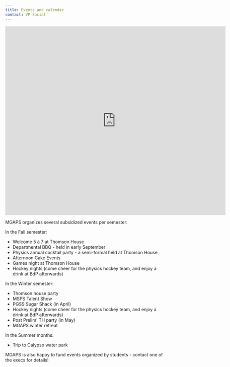 ```yaml
---
title: Events and calendar
contact: VP Social
---
```


<!-- 
    Google calendar widgets does not show properly on mobile
    Therefore, we hide it if the viewport is smaller than 768px wide.

    This width (768ox) is defined in Bulma's size categories
    https://bulma.io/documentation/modifiers/responsive-helpers/

    The google calendar widget is also set to a maximum width of 700px.

    Note that the website compiler will interpret the following as code
    if tags are indented. Therefore, don't indent!
-->
<div class="section is-hidden-mobile has-text-centered">
<iframe src="https://calendar.google.com/calendar/embed?showPrint=0&amp;showTabs=0&amp;showTz=0&amp;height=600&amp;wkst=1&amp;bgcolor=%23ffffff&amp;src=ctpaa142ofvam9td927eu990p4%40group.calendar.google.com&amp;color=%23B1440E&amp;ctz=America%2FToronto" style="border-width:0" width="700" height="600" frameborder="0" scrolling="no"></iframe>
</div>

MGAPS organizes several subsidized events per semester:

In the Fall semester:

* Welcome 5 à 7 at Thomson House
* Departmental BBQ - held in early September
* Physics annual cocktail party - a semi-formal held at Thomson House
* Afternoon Cake Events
* Games night at Thomson House
* Hockey nights (come cheer for the physics hockey team, and enjoy a drink at BdP afterwards)

In the Winter semester:

* Thomson house party 
* MSPS Talent Show 
* PGSS Sugar Shack (in April)
* Hockey nights (come cheer for the physics hockey team, and enjoy a drink at BdP afterwards)
* Post Prelim' TH party (in May)
* MGAPS winter retreat

In the Summer months:

* Trip to Calypso water park

MGAPS is also happy to fund events organized by students - contact one of the execs for details!